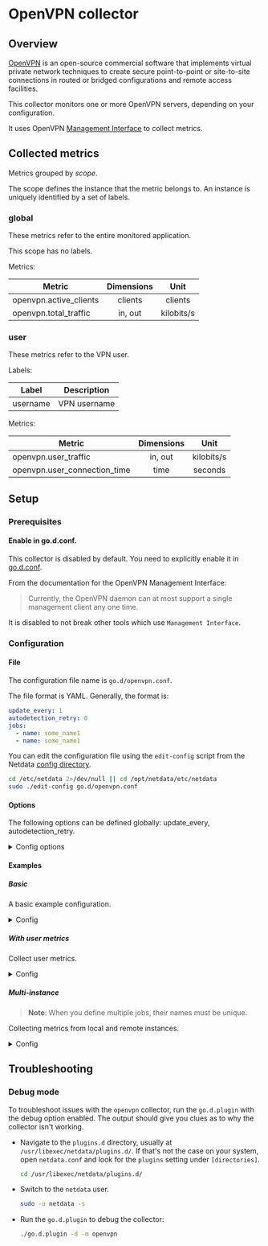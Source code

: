 # OpenVPN collector

## Overview

[OpenVPN](https://openvpn.net/) is an open-source commercial software that implements virtual private network
techniques to create secure point-to-point or site-to-site connections in routed or bridged configurations and remote
access facilities.

This collector monitors one or more OpenVPN servers, depending on your configuration.

It uses OpenVPN [Management Interface](https://openvpn.net/community-resources/management-interface/) to collect
metrics.

## Collected metrics

Metrics grouped by *scope*.

The scope defines the instance that the metric belongs to. An instance is uniquely identified by a set of labels.

### global

These metrics refer to the entire monitored application.

This scope has no labels.

Metrics:

| Metric                 | Dimensions |    Unit    |
|------------------------|:----------:|:----------:|
| openvpn.active_clients |  clients   |  clients   |
| openvpn.total_traffic  |  in, out   | kilobits/s |

### user

These metrics refer to the VPN user.

Labels:

| Label    | Description  |
|----------|--------------|
| username | VPN username |

Metrics:

| Metric                       | Dimensions |    Unit    |
|------------------------------|:----------:|:----------:|
| openvpn.user_traffic         |  in, out   | kilobits/s |
| openvpn.user_connection_time |    time    |  seconds   |

## Setup

### Prerequisites

#### Enable in go.d.conf.

This collector is disabled by default. You need to explicitly enable it
in [go.d.conf](https://github.com/netdata/go.d.plugin/blob/master/config/go.d.conf).

From the documentation for the OpenVPN Management Interface:
> Currently, the OpenVPN daemon can at most support a single management client any one time.

It is disabled to not break other tools which use `Management Interface`.

### Configuration

#### File

The configuration file name is `go.d/openvpn.conf`.

The file format is YAML. Generally, the format is:

```yaml
update_every: 1
autodetection_retry: 0
jobs:
  - name: some_name1
  - name: some_name1
```

You can edit the configuration file using the `edit-config` script from the
Netdata [config directory](https://github.com/netdata/netdata/blob/master/docs/configure/nodes.md#the-netdata-config-directory).

```bash
cd /etc/netdata 2>/dev/null || cd /opt/netdata/etc/netdata
sudo ./edit-config go.d/openvpn.conf
```

#### Options

The following options can be defined globally: update_every, autodetection_retry.

<details>
<summary>Config options</summary>

|        Name         | Description                                                                       |    Default     | Required |
|:-------------------:|-----------------------------------------------------------------------------------|:--------------:|:--------:|
|    update_every     | Data collection frequency.                                                        |       1        |          |
| autodetection_retry | Re-check interval in seconds. Zero means not to schedule re-check.                |       0        |          |
|       address       | Server address in IP:PORT format.                                                 | 127.0.0.1:7505 |   yes    |
|   per_user_stats    | Determines whether user metrics will be collected.                                |       no       |          |
|   connect_timeout   | Connection timeout in seconds. The timeout includes name resolution, if required. |       2        |          |
|    read_timeout     | Read timeout in seconds. Sets deadline for read calls.                            |       2        |          |
|    write_timeout    | Write timeout in seconds. Sets deadline for write calls.                          |       2        |          |

</details>

#### Examples

##### Basic

A basic example configuration.
<details>
<summary>Config</summary>

```yaml
jobs:
  - name: local
    address: 127.0.0.1:7505
```

</details>

##### With user metrics

Collect user metrics.
<details>
<summary>Config</summary>

```yaml
jobs:
  - name: local
    address: 127.0.0.1:7505
    per_user_stats: yes
```

</details>

##### Multi-instance

> **Note**: When you define multiple jobs, their names must be unique.

Collecting metrics from local and remote instances.

<details>
<summary>Config</summary>

```yaml
jobs:
  - name: local
    address: 127.0.0.1:7505

  - name: remote
    address: 203.0.113.0:7505
```

</details>

## Troubleshooting

### Debug mode

To troubleshoot issues with the `openvpn` collector, run the `go.d.plugin` with the debug option enabled. The output
should give you clues as to why the collector isn't working.

- Navigate to the `plugins.d` directory, usually at `/usr/libexec/netdata/plugins.d/`. If that's not the case on
  your system, open `netdata.conf` and look for the `plugins` setting under `[directories]`.

  ```bash
  cd /usr/libexec/netdata/plugins.d/
  ```

- Switch to the `netdata` user.

  ```bash
  sudo -u netdata -s
  ```

- Run the `go.d.plugin` to debug the collector:

  ```bash
  ./go.d.plugin -d -m openvpn
  ```

